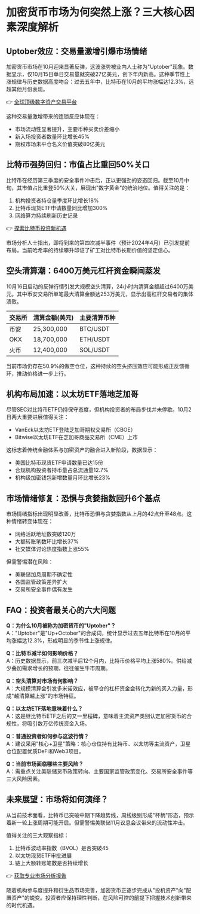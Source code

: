# 加密货币市场为何突然上涨？三大核心因素深度解析

## Uptober效应：交易量激增引爆市场情绪

加密货币市场在10月迎来显著反弹，这波涨势被业内人士称为"Uptober"现象。数据显示，仅10月15日单日交易量就突破27亿美元，创下年内新高。这种季节性上涨规律与历史数据高度吻合：过去五年中，比特币在10月的平均涨幅达12.3%，远超其他月份表现。

👉 [全球顶级数字资产交易平台](https://bit.ly/okx_welcome)

这种交易量激增带来的连锁反应体现在：
- 市场流动性显著提升，主要币种买卖价差缩小
- 新入场投资者数量环比增长45%
- 期权市场未平仓名义价值突破80亿美元

## 比特币强势回归：市值占比重回50%关口

比特币在经历第三季度的安全事件冲击后，正以更强劲的姿态回归。截至10月中旬，其市值占比重登50%大关，展现出"数字黄金"的统治地位。值得关注的是：
1. 机构投资者持仓量季度环比增长18%
2. 比特币现货ETF申请数量同比增加300%
3. 网络算力持续刷新历史记录

👉 [探索比特币投资新机遇](https://bit.ly/okx_welcome)

市场分析人士指出，即将到来的第四次减半事件（预计2024年4月）已引发提前布局，当前哈希率的持续攀升印证了矿工对比特币长期价值的坚定信心。

## 空头清算潮：6400万美元杠杆资金瞬间蒸发

10月16日启动的反弹行情引发大规模空头清算，24小时内清算金额超过6400万美元。其中币安交易所单笔最大清算金额达253万美元，显示出高杠杆交易者的集体溃败。

| 交易所 | 清算金额(美元) | 主要清算币种 |
|--------|----------------|--------------|
| 币安   | 25,300,000     | BTC/USDT     |
| OKX    | 18,700,000     | ETH/USDT     |
| 火币   | 12,400,000     | SOL/USDT     |

当前市场仍存在50.9%的做空仓位，这种持续的空头挤压效应可能形成正反馈循环，推动价格进一步上行。

## 机构布局加速：以太坊ETF落地芝加哥

尽管SEC对比特币ETF仍持保守态度，但机构投资者的布局步伐并未停歇。10月2日两大重要进展值得关注：
- VanEck以太坊ETF登陆芝加哥期权交易所（CBOE）
- Bitwise以太坊ETF在芝加哥商品交易所（CME）上市

这标志着传统金融体系与加密资产的融合进入新阶段，数据显示：
- 美国比特币现货ETF申请数量已达15份
- 合规机构投资者持币量占总流通量12.7%
- 机构级加密钱包新增数量月环比增长23%

## 市场情绪修复：恐惧与贪婪指数回升6个基点

市场情绪指标出现明显改善，比特币恐惧与贪婪指数从上月的42点升至48点。这种情绪转变体现在：
- 网络活跃地址数突破120万
- 大额转账笔数环比增长37%
- 社交媒体讨论热度指数上涨55%

但需警惕潜在风险：
- 美联储加息周期不确定性
- 各国监管政策差异扩大
- 交易所安全事件偶有发生

## FAQ：投资者最关心的六大问题

**Q：为什么10月被称为加密货币的"Uptober"？**  
A："Uptober"是"Up+October"的合成词，统计显示过去五年比特币在10月的平均涨幅达12.3%，形成明显的季节性上涨规律。

**Q：比特币减半如何影响价格？**  
A：历史数据显示，前三次减半后12个月内，比特币价格平均上涨580%。供给减少叠加需求增长的预期，往往催生牛市周期。

**Q：空头清算对市场有何影响？**  
A：大规模清算会引发多米诺效应，被平仓的杠杆资金会转化为新的买入力量，形成"越清算越上涨"的市场特征。

**Q：以太坊ETF落地意味着什么？**  
A：这是继比特币ETF之后的又一里程碑，意味着主流资产类别认定加密货币的合规性，将吸引数万亿传统资金入场。

**Q：普通投资者如何参与这波行情？**  
A：建议采用"核心+卫星"策略：核心仓位持有比特币、以太坊等主流资产，卫星仓位配置优质DeFi和Web3项目。

**Q：当前市场面临哪些主要风险？**  
A：需重点关注美联储货币政策转向、主要国家监管政策变化、交易所安全事件等三大风险因素。

## 未来展望：市场将如何演绎？

从当前技术面看，比特币已突破中期下降趋势线，周线级别形成"杯柄"形态，预示着新一轮上涨周期可能开启。但需警惕美联储11月议息会议带来的流动性冲击。

值得关注的三大观察指标：
1. 比特币波动率指数（BVOL）是否突破45
2. 以太坊现货ETF审批进展
3. 链上大额转账笔数是否持续增长

👉 [获取专业市场分析报告](https://bit.ly/okx_welcome)

随着机构参与度提升和衍生品市场完善，加密货币正逐步完成从"投机资产"向"配置资产"的蜕变。投资者应保持理性判断，在风险可控的前提下把握技术创新带来的时代机遇。